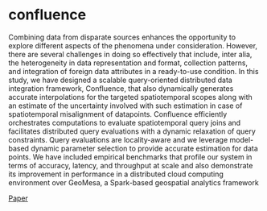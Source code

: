 # confluence

Combining data from disparate sources enhances the opportunity to explore different aspects of the phenomena under consideration. However, there are several challenges in doing so effectively that include, inter alia, the heterogeneity in data representation and format, collection patterns, and integration of foreign data attributes in a ready-to-use condition. In this study, we have designed a scalable query-oriented distributed data integration framework, Confluence, that also dynamically generates accurate interpolations for the targeted spatiotemporal scopes along with an estimate of the uncertainty involved with such estimation in case of spatiotemporal misalignment of datapoints. Confluence efficiently orchestrates computations to evaluate spatiotemporal query joins and facilitates distributed query evaluations with a dynamic relaxation of query constraints. Query evaluations are locality-aware and we leverage model-based dynamic parameter selection to provide accurate estimation for data points. We have included empirical benchmarks that profile our system in terms of accuracy, latency, and throughput at scale and also demonstrate its improvement in performance in a distributed cloud computing environment over GeoMesa, a Spark-based geospatial analytics framework

[Paper](https://ieeexplore.ieee.org/abstract/document/8603165)
